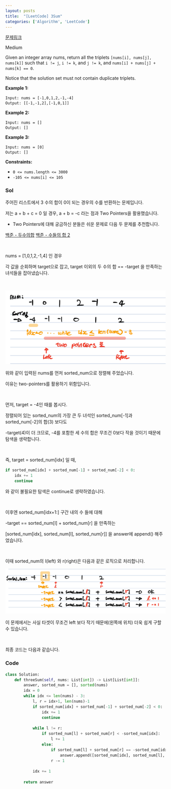 ```yaml
---
layout: posts
title:  "[LeetCode] 3Sum"
categories: ['Algorithm', 'LeetCode']
---
```


[문제링크](https://leetcode.com/problems/3sum/)



Medium

Given an integer array nums, return all the triplets `[nums[i], nums[j], nums[k]]` such that `i != j`, `i != k`, and `j != k`, and `nums[i] + nums[j] + nums[k] == 0`.

Notice that the solution set must not contain duplicate triplets.

 

**Example 1:**

```
Input: nums = [-1,0,1,2,-1,-4]
Output: [[-1,-1,2],[-1,0,1]]
```

**Example 2:**

```
Input: nums = []
Output: []
```

**Example 3:**

```
Input: nums = [0]
Output: []
```

 

**Constraints:**

- `0 <= nums.length <= 3000`
- `-105 <= nums[i] <= 105`





### Sol

주어진 리스트에서 3 수의 합이 0이 되는 경우의 수를 반환하는 문제입니다.

저는 a + b + c = 0 일 경우, a + b = -c 라는 점과 Two Pointers을 활용했습니다.

- Two Pointers에 대해 궁금하신 분들은 쉬운 문제로 다음 두 문제를 추천합니다. 

[백준 - 두수의합](https://www.acmicpc.net/problem/3273)
[백준 - 수들의 합 2](https://www.acmicpc.net/problem/2003)

<br/> 

nums = [1,0,1,2,-1,4] 인 경우

각 값을 순회하며 target으로 잡고, target 이외의 두 수의 합 == -target 을 만족하는 녀석들을 잡아냈습니다.

<br/>



![img](https://github.com/guard1000/guard1000.github.io/blob/master/imgs/%5BLeetCode%5D%203Sum_1.png?raw=true)


 위와 같이 입력된 nums를 먼저 sorted_num으로 정렬해 주었습니다. 

이유는 two-pointers를 활용하기 위함입니다.

<br/>



먼저, target = -4인 때를 봅시다.

정렬되어 있는 sorted_num의 가장 큰 두 녀석인 sorted_num[-1]과 sorted_num[-2]의 합(3) 보다도

-target(4)이 더 크므로, -4를 포함한 세 수의 합은 무조건 0보다 작을 것이기 때문에 탐색을 생략합니다.

<br/>



즉,  target = sorted_num[idx] 일 때,  

```python
if sorted_num[idx] + sorted_num[-1] + sorted_num[-2] < 0:
    idx += 1
    continue
```

와 같이 불필요한 탐색은 continue로 생략하였습니다.

<br/>



이후엔 sorted_num[idx+1:] 구간 내의 수 들에 대해

-target == sorted_num[l] + sorted_num[r] 을 만족하는

[sorted_num[idx], sorted_num[l], sorted_num[r]] 을 answer에 append() 해주었습니다.

<br/>



이때 sorted_num의 l(left) 와 r(right)은 다음과 같은 로직으로 처리합니다.

![img](https://github.com/guard1000/guard1000.github.io/blob/master/imgs/%5BLeetCode%5D%203Sum_2.png?raw=true)

이 문제에서는 사실 타겟이 무조건 left 보다 작기 때문에(왼쪽에 위치) 더욱 쉽게 구할 수 있습니다.

<br/>



최종 코드는 다음과 같습니다.

### Code

```python
class Solution:
    def threeSum(self, nums: List[int]) -> List[List[int]]:
        answer, sorted_num = [], sorted(nums)
        idx = 0
        while idx <= len(nums) - 3:            
            l, r = idx+1, len(nums)-1
            if sorted_num[idx] + sorted_num[-1] + sorted_num[-2] < 0:
                idx += 1
                continue

            while l != r:
                if sorted_num[l] + sorted_num[r] < -sorted_num[idx]:
                    l += 1
                else:
                    if sorted_num[l] + sorted_num[r] == -sorted_num[idx] and [sorted_num[idx], sorted_num[l], sorted_num[r]] not in answer:
                        answer.append([sorted_num[idx], sorted_num[l], sorted_num[r]])
                    r -= 1
            
            idx += 1
            
        return answer
    
```



```
